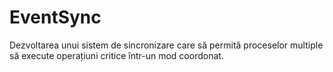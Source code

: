 # EventSync
Dezvoltarea unui sistem de sincronizare care să permită proceselor multiple să execute operațiuni critice într-un mod coordonat.​
